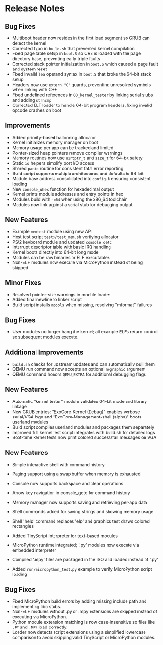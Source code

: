 # Release Notes

## Bug Fixes
- Multiboot header now resides in the first load segment so GRUB can detect the kernel
- Corrected typo in `build.sh` that prevented kernel compilation
- Fixed page table setup in `boot.S` so CR3 is loaded with the page directory base, preventing early triple faults
- Corrected stack pointer initialization in `boot.S` which caused a page fault and system reset
- Fixed invalid `lea` operand syntax in `boot.S` that broke the 64-bit stack setup
- Headers now use `extern "C"` guards, preventing unresolved symbols when linking with C++
- Fixed undefined references in `00_kernel_tester` by linking serial stubs and adding `strncmp`
- Corrected ELF loader to handle 64-bit program headers, fixing invalid opcode crashes on boot

## Improvements
- Added priority-based ballooning allocator
- Kernel initializes memory manager on boot
- Memory usage per app can be tracked and limited
- Pointer-sized heap pointers remove compiler warnings
- Memory routines now use `uintptr_t` and `size_t` for 64-bit safety
- Static `io` helpers simplify port I/O access
- Shared `panic` routine for consistent fatal error reporting
- Build script supports multiple architectures and defaults to 64-bit
- Module base address consolidated into `config.h` ensuring consistent loading
- New `console_uhex` function for hexadecimal output
- Kernel prints module addresses and entry points in hex
- Modules build with `-m64` when using the x86_64 toolchain
- Modules now link against a serial stub for debugging output

## New Features
- Example `memtest` module using new API
- Host test script `tests/test_mem.sh` verifying allocator
- PS/2 keyboard module and updated `console_getc`
- Interrupt descriptor table with basic IRQ handling
- Kernel boots directly into 64-bit long mode
- Modules can be raw binaries or ELF executables
- Non-ELF modules now execute via MicroPython instead of being skipped

## Minor Fixes
- Resolved pointer-size warnings in module loader
- Added final newline to linker script
- Build script installs `mtools` when missing, resolving "mformat" failures

## Bug Fixes
- User modules no longer hang the kernel; all example ELFs return control so
  subsequent modules execute.

## Additional Improvements
- `build.sh` checks for upstream updates and can automatically pull them
- QEMU run command now accepts an optional `nographic` argument
- QEMU command honors `QEMU_EXTRA` for additional debugging flags


## New Features
- Automatic "kernel tester" module validates 64-bit mode and library linkage
- New GRUB entries: "ExoCore-Kernel (Debug)" enables verbose serial/VGA logs and "ExoCore-Management-shell (alpha)" boots userland modules
- Build script compiles userland modules and packages them separately
- Improved full kernel test script integrates with build.sh for detailed logs
- Boot-time kernel tests now print colored success/fail messages on VGA

## New Features
- Simple interactive shell with command history
- Paging support using a swap buffer when memory is exhausted
- Console now supports backspace and clear operations
- Arrow key navigation in console_getc for command history
- Memory manager now supports saving and retrieving per-app data
- Shell commands added for saving strings and showing memory usage
- Shell 'help' command replaces 'elp' and graphics test draws colored rectangles

- Added TinyScript interpreter for text-based modules
- MicroPython runtime integrated; '.py' modules now execute via embedded interpreter
- Compiled '.mpy' files are packaged in the ISO and loaded instead of '.py'
- Added `run/micropython_test.py` example to verify MicroPython script loading

## Bug Fixes
- Fixed MicroPython build errors by adding missing include path and implementing libc stubs.
- Non-ELF modules without .py or .mpy extensions are skipped instead of executing via MicroPython.
- Python module extension matching is now case-insensitive so files like `.PY` and `.MPY` load correctly.
- Loader now detects script extensions using a simplified lowercase comparison to avoid skipping valid TinyScript or MicroPython modules.
